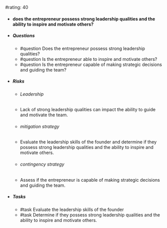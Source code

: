 #rating: 40
- #### does the entrepreneur possess strong leadership qualities and the ability to inspire and motivate others?
- ##### Questions
  - #question Does the entrepreneur possess strong leadership qualities?
  - #question Is the entrepreneur able to inspire and motivate others?
  - #question Is the entrepreneur capable of making strategic decisions and guiding the team?
- ##### Risks

  - ###### Leadership
  - Lack of strong leadership qualities can impact the ability to guide and motivate the team.
  - ###### mitigation strategy
  - Evaluate the leadership skills of the founder and determine if they possess strong leadership qualities and the ability to inspire and motivate others.
  - ###### contingency strategy
  - Assess if the entrepreneur is capable of making strategic decisions and guiding the team.
- ##### Tasks
  - #task Evaluate the leadership skills of the founder
  - #task  Determine if they possess strong leadership qualities and the ability to inspire and motivate others.


